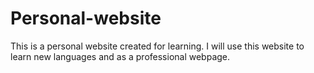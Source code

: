 # Personal-website
This is a personal website created for learning. I will use this website to learn new languages and as a professional webpage.
